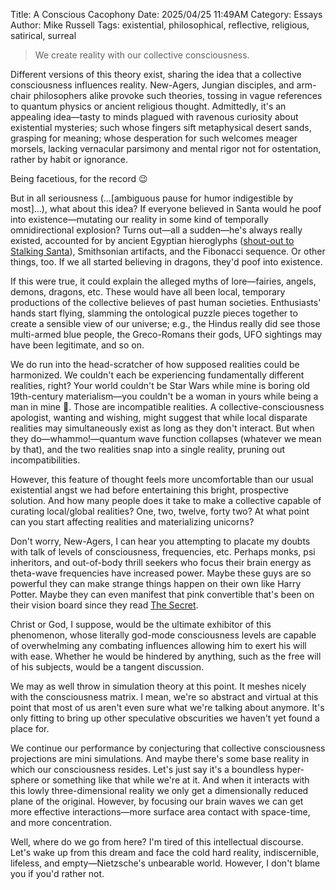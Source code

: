 Title: A Conscious Cacophony
Date: 2025/04/25 11:49AM
Category: Essays
Author: Mike Russell
Tags: existential, philosophical, reflective, religious, satirical, surreal

> We create reality with our collective consciousness.

Different versions of this theory exist, sharing the idea that a collective consciousness influences reality. New-Agers, Jungian disciples, and arm-chair philosophers alike provoke such theories, tossing in vague references to quantum physics or ancient religious thought. Admittedly, it's an appealing idea—tasty to minds plagued with ravenous curiosity about existential mysteries; such whose fingers sift metaphysical desert sands, grasping for meaning; whose desperation for such welcomes meager morsels, lacking vernacular parsimony and mental rigor not for ostentation, rather by habit or ignorance.

Being facetious, for the record 😉

But in all seriousness (…\[ambiguous pause for humor indigestible by most]…), what about this idea? If everyone believed in Santa would he poof into existence—mutating our reality in some kind of temporally omnidirectional explosion? Turns out—all a sudden—he's always really existed, accounted for by ancient Egyptian hieroglyphs ([shout-out to Stalking Santa](https://www.imdb.com/title/tt0811082/)), Smithsonian artifacts, and the Fibonacci sequence. Or other things, too. If we all started believing in dragons, they'd poof into existence.

If this were true, it could explain the alleged myths of lore—fairies, angels, demons, dragons, etc. These would have all been local, temporary productions of the collective believes of past human societies. Enthusiasts' hands start flying, slamming the ontological puzzle pieces together to create a sensible view of our universe; e.g., the Hindus really did see those multi-armed blue people, the Greco-Romans their gods, UFO sightings may have been legitimate, and so on.

We do run into the head-scratcher of how supposed realities could be harmonized. We couldn't each be experiencing fundamentally different realities, right? Your world couldn't be Star Wars while mine is boring old 19th-century materialism—you couldn't be a woman in yours while being a man in mine 🙉. Those are incompatible realities. A collective-consciousness apologist, wanting and wishing, might suggest that while local disparate realities may simultaneously exist as long as they don't interact. But when they do—whammo!—quantum wave function collapses (whatever we mean by that), and the two realities snap into a single reality, pruning out incompatibilities.

However, this feature of thought feels more uncomfortable than our usual existential angst we had before entertaining this bright, prospective solution. And how many people does it take to make a collective capable of curating local/global realities? One, two, twelve, forty two? At what point can you start affecting realities and materializing unicorns?

Don't worry, New-Agers, I can hear you attempting to placate my doubts with talk of levels of consciousness, frequencies, etc. Perhaps monks, psi inheritors, and out-of-body thrill seekers who focus their brain energy as theta-wave frequencies have increased power. Maybe these guys are so powerful they can make strange things happen on their own like Harry Potter. Maybe they can even manifest that pink convertible that's been on their vision board since they read [The Secret](https://www.goodreads.com/book/show/52529.The_Secret).

Christ or God, I suppose, would be the ultimate exhibitor of this phenomenon, whose literally god-mode consciousness levels are capable of overwhelming any combating influences allowing him to exert his will with ease. Whether he would be hindered by anything, such as the free will of his subjects, would be a tangent discussion.

We may as well throw in simulation theory at this point. It meshes nicely with the consciousness matrix. I mean, we're so abstract and virtual at this point that most of us aren't even sure what we're talking about anymore. It's only fitting to bring up other speculative obscurities we haven't yet found a place for.

We continue our performance by conjecturing that collective consciousness projections are mini simulations. And maybe there's some base reality in which our consciousness resides. Let's just say it's a boundless hyper-sphere or something like that while we're at it. And when it interacts with this lowly three-dimensional reality we only get a dimensionally reduced plane of the original. However, by focusing our brain waves we can get more effective interactions—more surface area contact with space-time, and more concentration.

Well, where do we go from here? I'm tired of this intellectual discourse. Let's wake up from this dream and face the cold hard reality, indiscernible, lifeless, and empty—Nietzsche's unbearable world. However, I don't blame you if you'd rather not.
